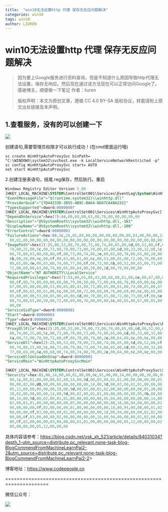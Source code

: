 ```yaml
---
title:  "win10无法设置http 代理 保存无反应问题解决"
categories: win10
tags: win10
author: LIUREN
---
```


# win10无法设置http 代理 保存无反应问题解决

> 因为要上Google服务进行资料查询，但是不知道什么原因导致http代理无法设置，保存无响应。然后现在通过该方法现在可以正常访问Google了。感谢博主，顺便做一下笔记
> 作者：liuren
>
> 版权声明：本文为原创文章，遵循 CC 4.0 BY-SA 版权协议，转载请附上原文出处链接及本声明。



## 1.查看服务，没有的可以创建一下

![](https://www.codepeople.cn/imges/00x18.png)

创建语句,需要管理员权限才可以执行成功！(在cmd里面运行哦)

```shell
sc create WinHttpAutoProxySvc binPath= "C:\WINDOWS\system32\svchost.exe -k LocalServiceNetworkRestricted -p"
sc config WinHttpAutoProxySvc start= AUTO
net start WinHttpAutoProxySvc
```

2.创建注册表语句，结尾.reg保存，然后执行。重启

```sql
Windows Registry Editor Version 5.00
[HKEY_LOCAL_MACHINE\SYSTEM\ControlSet001\Services\EventLog\System\WinHttpAutoProxySvc]
"EventMessageFile"="$(runtime.system32)\\winhttp.dll"
"ProviderGuid"="{7D44233D-3055-4B9C-BA64-0D47CA40A232}"
"TypesSupported"=dword:00000007
[HKEY_LOCAL_MACHINE\SYSTEM\ControlSet001\Services\WinHttpAutoProxySvc]
"DependOnService"=hex(7):44,00,68,00,63,00,70,00,00,00,00,00
"Description"="@%SystemRoot%\\system32\\winhttp.dll,-101"
"DisplayName"="@%SystemRoot%\\system32\\winhttp.dll,-100"
"ErrorControl"=dword:00000001
"FailureActions"=hex:00,5c,26,05,00,00,00,00,00,00,00,00,03,00,00,00,14,00,00,\
  00,01,00,00,00,00,00,00,00,00,00,00,00,00,00,00,00,00,00,00,00,00,00,00,00
"ImagePath"=hex(2):25,00,53,00,79,00,73,00,74,00,65,00,6d,00,52,00,6f,00,6f,00,\
  74,00,25,00,5c,00,73,00,79,00,73,00,74,00,65,00,6d,00,33,00,32,00,5c,00,73,\
  00,76,00,63,00,68,00,6f,00,73,00,74,00,2e,00,65,00,78,00,65,00,20,00,2d,00,\
  6b,00,20,00,4c,00,6f,00,63,00,61,00,6c,00,53,00,65,00,72,00,76,00,69,00,63,\
  00,65,00,4e,00,65,00,74,00,77,00,6f,00,72,00,6b,00,52,00,65,00,73,00,74,00,\
  72,00,69,00,63,00,74,00,65,00,64,00,20,00,2d,00,70,00,00,00
"ObjectName"="NT AUTHORITY\\LocalService"
"RequiredPrivileges"=hex(7):53,00,65,00,43,00,68,00,61,00,6e,00,67,00,65,00,4e,\
  00,6f,00,74,00,69,00,66,00,79,00,50,00,72,00,69,00,76,00,69,00,6c,00,65,00,\
  67,00,65,00,00,00,53,00,65,00,43,00,72,00,65,00,61,00,74,00,65,00,47,00,6c,\
  00,6f,00,62,00,61,00,6c,00,50,00,72,00,69,00,76,00,69,00,6c,00,65,00,67,00,\
  65,00,00,00,53,00,65,00,49,00,6d,00,70,00,65,00,72,00,73,00,6f,00,6e,00,61,\
  00,74,00,65,00,50,00,72,00,69,00,76,00,69,00,6c,00,65,00,67,00,65,00,00,00,\
  00,00
"ServiceSidType"=dword:00000001
"Start"=dword:00000003
"Type"=dword:00000020
[HKEY_LOCAL_MACHINE\SYSTEM\ControlSet001\Services\WinHttpAutoProxySvc\Parameters]
"ProxyDllFile"=hex(2):25,00,53,00,79,00,73,00,74,00,65,00,6d,00,52,00,6f,00,6f,\
  00,74,00,25,00,5c,00,73,00,79,00,73,00,74,00,65,00,6d,00,33,00,32,00,5c,00,\
  6a,00,73,00,70,00,72,00,6f,00,78,00,79,00,2e,00,64,00,6c,00,6c,00,00,00
"ServiceDll"=hex(2):25,00,53,00,79,00,73,00,74,00,65,00,6d,00,52,00,6f,00,6f,\
  00,74,00,25,00,5c,00,73,00,79,00,73,00,74,00,65,00,6d,00,33,00,32,00,5c,00,\
  77,00,69,00,6e,00,68,00,74,00,74,00,70,00,2e,00,64,00,6c,00,6c,00,00,00
"ServiceDllUnloadOnStop"=dword:00000001
"ServiceMain"="WinHttpAutoProxySvcMain"

[HKEY_LOCAL_MACHINE\SYSTEM\ControlSet001\Services\WinHttpAutoProxySvc\Security]
"Security"=hex:01,00,14,80,00,01,00,00,0c,01,00,00,14,00,00,00,30,00,00,00,02,\
  00,1c,00,01,00,00,00,02,80,14,00,9d,00,03,00,01,01,00,00,00,00,00,01,00,00,\
  00,00,02,00,d0,00,09,00,00,00,00,00,14,00,9d,00,03,00,01,01,00,00,00,00,00,\
  05,12,00,00,00,00,00,18,00,9d,00,03,00,01,02,00,00,00,00,00,05,20,00,00,00,\
  20,02,00,00,00,00,14,00,9d,00,02,00,01,01,00,00,00,00,00,05,0b,00,00,00,00,\
  00,14,00,9d,00,02,00,01,01,00,00,00,00,00,05,04,00,00,00,00,00,14,00,9d,00,\
  02,00,01,01,00,00,00,00,00,05,06,00,00,00,00,00,18,00,94,00,00,00,01,02,00,\
  00,00,00,00,0f,02,00,00,00,01,00,00,00,00,00,18,00,94,00,00,00,01,02,00,00,\
  00,00,00,0f,03,00,00,00,01,00,00,00,00,00,18,00,94,00,00,00,01,02,00,00,00,\
  00,00,0f,03,00,00,00,02,00,00,00,00,00,18,00,94,00,00,00,01,02,00,00,00,00,\
  00,0f,03,00,00,00,03,00,00,00,01,01,00,00,00,00,00,05,12,00,00,00,01,01,00,\
  00,00,00,00,05,12,00,00,00
```



具体内容请参考：<https://blog.csdn.net/ysk_xh_521/article/details/84031034?depth_1-utm_source=distribute.pc_relevant.none-task-blog-BlogCommendFromMachineLearnPai2-2&utm_source=distribute.pc_relevant.none-task-blog-BlogCommendFromMachineLearnPai2-2>>



博客地址：<https://www.codepeople.cn>

=====================================================================

微信公众号：

![](https://www.codepeople.cn/imges/weixin_icon/weixin.jpg)